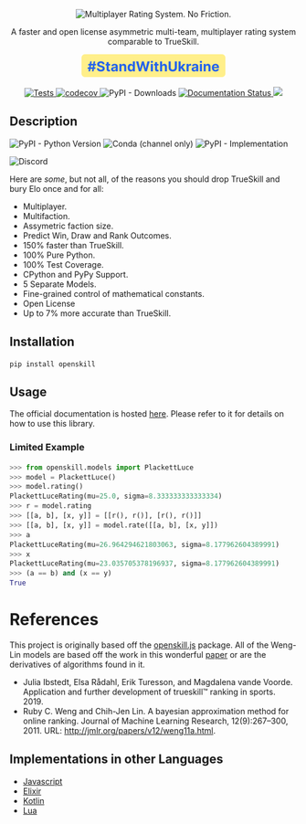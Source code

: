 <p align="center" style="text-align: center">
  <picture>
  <source media="(prefers-color-scheme: dark)" srcset="https://i.imgur.com/7yAVFkZ.png">
  <source media="(prefers-color-scheme: light)" srcset="https://i.imgur.com/UvrkUF3.png">
  <img alt="Multiplayer Rating System. No Friction." src="https://i.imgur.com/7yAVFkZ.png">
</picture>
</p>

<p align="center" style="text-align: center">A faster and open license asymmetric multi-team, multiplayer rating system comparable to TrueSkill.</p>

<p align="center" style="text-align: center">
    <a href="https://stand-with-ukraine.pp.ua">
        <img
            src="https://raw.githubusercontent.com/vshymanskyy/StandWithUkraine/main/badges/StandWithUkraine.svg"
            alt="Stand With Ukraine"
        />
    </a>
</p>

<p align="center" style="text-align: center">
    <a
        href="https://github.com/OpenDebates/openskill.py/actions/workflows/main.yml">
            <img
                src="https://github.com/OpenDebates/openskill.py/actions/workflows/main.yml/badge.svg"
                alt="Tests"
    />
    </a>
    <a
        href="https://codecov.io/gh/OpenDebates/openskill.py">
            <img
                src="https://codecov.io/gh/OpenDebates/openskill.py/branch/main/graph/badge.svg?token=Ep07QEelsi"
                alt="codecov" />
    </a>
    <img src="https://img.shields.io/pypi/dm/openskill"
        alt="PyPI - Downloads"
    />
    <a
        href="https://openskill.me/en/latest/?badge=latest">
            <img
                src="https://readthedocs.org/projects/openskillpy/badge/?version=latest"
                    alt="Documentation Status"
            />
    </a>
    <img
        src="https://img.shields.io/github/all-contributors/OpenDebates/openskill.py?label=contributors"
    />
</p>



## Description

![PyPI - Python Version](https://img.shields.io/pypi/pyversions/openskill) ![Conda (channel only)](https://img.shields.io/conda/vn/conda-forge/openskill) ![PyPI - Implementation](https://img.shields.io/pypi/implementation/openskill)

![Discord](https://img.shields.io/discord/1127581396345556994?logo=discord)

Here are *some*, but not all, of the reasons you should drop TrueSkill
and bury Elo once and for all:

- Multiplayer.
- Multifaction.
- Assymetric faction size.
- Predict Win, Draw and Rank Outcomes.
- 150% faster than TrueSkill.
- 100% Pure Python.
- 100% Test Coverage.
- CPython and PyPy Support.
- 5 Separate Models.
- Fine-grained control of mathematical constants.
- Open License
- Up to 7% more accurate than TrueSkill.


## Installation
```shell
pip install openskill
```

## Usage

The official documentation is hosted [here](https://openskill.me/en/stable/).
Please refer to it for details on how to use this library.

### Limited Example

```python
>>> from openskill.models import PlackettLuce
>>> model = PlackettLuce()
>>> model.rating()
PlackettLuceRating(mu=25.0, sigma=8.333333333333334)
>>> r = model.rating
>>> [[a, b], [x, y]] = [[r(), r()], [r(), r()]]
>>> [[a, b], [x, y]] = model.rate([[a, b], [x, y]])
>>> a
PlackettLuceRating(mu=26.964294621803063, sigma=8.177962604389991)
>>> x
PlackettLuceRating(mu=23.035705378196937, sigma=8.177962604389991)
>>> (a == b) and (x == y)
True
```

# References
This project is originally based off the [openskill.js](https://github.com/philihp/openskill.js) package. All of the Weng-Lin models are based off the work in this wonderful [paper](https://jmlr.org/papers/v12/weng11a.html) or are the derivatives of algorithms found in it.

- Julia Ibstedt, Elsa Rådahl, Erik Turesson, and Magdalena vande Voorde. Application and further development of trueskill™ ranking in sports. 2019.
- Ruby C. Weng and Chih-Jen Lin. A bayesian approximation method for online ranking. Journal of Machine Learning Research, 12(9):267–300, 2011. URL: http://jmlr.org/papers/v12/weng11a.html.

## Implementations in other Languages
- [Javascript](https://github.com/philihp/openskill.js)
- [Elixir](https://github.com/philihp/openskill.ex)
- [Kotlin](https://github.com/brezinajn/openskill.kt)
- [Lua](https://github.com/bstummer/openskill.lua)
